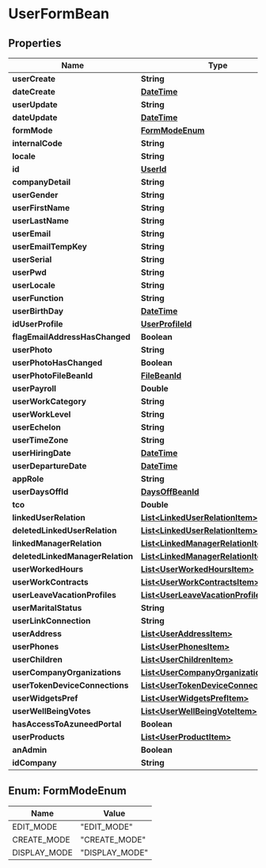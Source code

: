 
# UserFormBean

## Properties
Name | Type | Description | Notes
------------ | ------------- | ------------- | -------------
**userCreate** | **String** |  |  [optional]
**dateCreate** | [**DateTime**](DateTime.md) |  |  [optional]
**userUpdate** | **String** |  |  [optional]
**dateUpdate** | [**DateTime**](DateTime.md) |  |  [optional]
**formMode** | [**FormModeEnum**](#FormModeEnum) |  |  [optional]
**internalCode** | **String** |  |  [optional]
**locale** | **String** |  |  [optional]
**id** | [**UserId**](UserId.md) |  |  [optional]
**companyDetail** | **String** |  |  [optional]
**userGender** | **String** |  | 
**userFirstName** | **String** |  | 
**userLastName** | **String** |  | 
**userEmail** | **String** |  |  [optional]
**userEmailTempKey** | **String** |  |  [optional]
**userSerial** | **String** |  |  [optional]
**userPwd** | **String** |  |  [optional]
**userLocale** | **String** |  |  [optional]
**userFunction** | **String** |  |  [optional]
**userBirthDay** | [**DateTime**](DateTime.md) |  |  [optional]
**idUserProfile** | [**UserProfileId**](UserProfileId.md) |  |  [optional]
**flagEmailAddressHasChanged** | **Boolean** |  |  [optional]
**userPhoto** | **String** |  |  [optional]
**userPhotoHasChanged** | **Boolean** |  |  [optional]
**userPhotoFileBeanId** | [**FileBeanId**](FileBeanId.md) |  |  [optional]
**userPayroll** | **Double** |  |  [optional]
**userWorkCategory** | **String** |  |  [optional]
**userWorkLevel** | **String** |  |  [optional]
**userEchelon** | **String** |  |  [optional]
**userTimeZone** | **String** |  |  [optional]
**userHiringDate** | [**DateTime**](DateTime.md) |  |  [optional]
**userDepartureDate** | [**DateTime**](DateTime.md) |  |  [optional]
**appRole** | **String** |  |  [optional]
**userDaysOffId** | [**DaysOffBeanId**](DaysOffBeanId.md) |  |  [optional]
**tco** | **Double** |  |  [optional]
**linkedUserRelation** | [**List&lt;LinkedUserRelationItem&gt;**](LinkedUserRelationItem.md) |  |  [optional]
**deletedLinkedUserRelation** | [**List&lt;LinkedUserRelationItem&gt;**](LinkedUserRelationItem.md) |  |  [optional]
**linkedManagerRelation** | [**List&lt;LinkedManagerRelationItem&gt;**](LinkedManagerRelationItem.md) |  |  [optional]
**deletedLinkedManagerRelation** | [**List&lt;LinkedManagerRelationItem&gt;**](LinkedManagerRelationItem.md) |  |  [optional]
**userWorkedHours** | [**List&lt;UserWorkedHoursItem&gt;**](UserWorkedHoursItem.md) |  |  [optional]
**userWorkContracts** | [**List&lt;UserWorkContractsItem&gt;**](UserWorkContractsItem.md) |  |  [optional]
**userLeaveVacationProfiles** | [**List&lt;UserLeaveVacationProfilesItem&gt;**](UserLeaveVacationProfilesItem.md) |  |  [optional]
**userMaritalStatus** | **String** |  |  [optional]
**userLinkConnection** | **String** |  |  [optional]
**userAddress** | [**List&lt;UserAddressItem&gt;**](UserAddressItem.md) |  |  [optional]
**userPhones** | [**List&lt;UserPhonesItem&gt;**](UserPhonesItem.md) |  |  [optional]
**userChildren** | [**List&lt;UserChildrenItem&gt;**](UserChildrenItem.md) |  |  [optional]
**userCompanyOrganizations** | [**List&lt;UserCompanyOrganizationItem&gt;**](UserCompanyOrganizationItem.md) |  |  [optional]
**userTokenDeviceConnections** | [**List&lt;UserTokenDeviceConnectionItem&gt;**](UserTokenDeviceConnectionItem.md) |  |  [optional]
**userWidgetsPref** | [**List&lt;UserWidgetsPrefItem&gt;**](UserWidgetsPrefItem.md) |  |  [optional]
**userWellBeingVotes** | [**List&lt;UserWellBeingVoteItem&gt;**](UserWellBeingVoteItem.md) |  |  [optional]
**hasAccessToAzuneedPortal** | **Boolean** |  |  [optional]
**userProducts** | [**List&lt;UserProductItem&gt;**](UserProductItem.md) |  |  [optional]
**anAdmin** | **Boolean** |  |  [optional]
**idCompany** | **String** |  |  [optional]


<a name="FormModeEnum"></a>
## Enum: FormModeEnum
Name | Value
---- | -----
EDIT_MODE | &quot;EDIT_MODE&quot;
CREATE_MODE | &quot;CREATE_MODE&quot;
DISPLAY_MODE | &quot;DISPLAY_MODE&quot;



